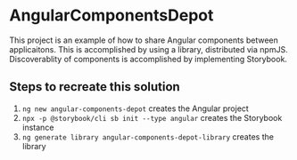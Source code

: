# AngularComponentsDepot

This project is an example of how to share Angular components between applicaitons.  This is accomplished by using a library, distributed via npmJS.  Discoverablity of components is accomplished by implementing Storybook.

## Steps to recreate this solution

1. `ng new angular-components-depot` creates the Angular project
2. `npx -p @storybook/cli sb init --type angular` creates the Storybook instance
3. `ng generate library angular-components-depot-library` creates the library